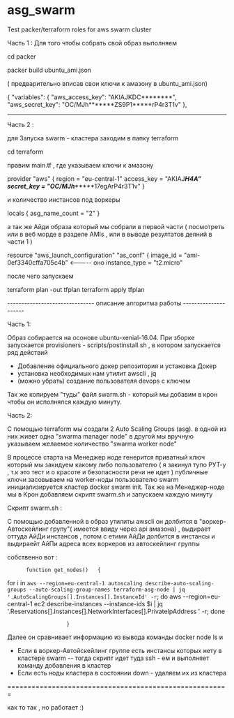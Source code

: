 # asg_swarm
Test packer/terraform  roles for aws swarm cluster


Часть 1 :
Для того чтобы собрать свой образ  выполняем 

cd packer

packer build ubuntu_ami.json

( предварительно вписав свои ключи к амазону  в ubuntu_ami.json)

{
  "variables": {
    "aws_access_key": "AKIAJKDC********",
    "aws_secret_key": "OC/MJh*******ZS9P1*****rP4r3T1v"
  },


-----------------------------------------
Часть 2 :

для Запуска swarm - кластера заходим в папку terraform 

cd terraform

правим main.tf   ,  где указываем  ключи к амазону 

provider "aws" {
  region     = "eu-central-1"
  access_key = "AKIAJ*******H4A"
  secret_key = "OC/MJh************17egArP4r3T1v"
}


и количество  инстансов под воркеры 

locals {
  asg_name_count   = "2"
}

а так же Айди  образа который мы собрали в первой части 
( посмотреть или в веб морде в разделе AMIs , или в выводе резултатов деяний в части 1 )

resource "aws_launch_configuration" "as_conf" {
  image_id      = "ami-0ef3340cffa705c4b"           <-----  оно
  instance_type = "t2.micro"




после чего запускаем  

terraform plan -out tfplan
terraform apply tfplan




-------------------------------  описание алгоритма работы  ---------------------

Часть 1: 

Образ собирается на осонове ubuntu-xenial-16.04.
При зборке запускается  provisioners   - scripts/postinstall.sh , в котором запускается ряд действий 
- Добавление официального докер репозитория и установка  Докер 
- установка необходимых нам утилит   awscli ,  jq 
- (можно убрать) создание пользователя devops с ключем 

Так же копируем "туды"  файл  swarm.sh - который мы добавим в крон чтобы он исполнялся каждую минуту.


Часть 2: 

С помощью terraform мы создали 2  Auto Scaling Groups (asg).
в одной из них живет одна "swarma manager node" 
в другой  мы вручную указываем  желаемое количество "swarma worker node"

В процессе старта на Менеджер ноде генерится приватный ключ который мы закидуем какому либо пользователю 
( я закинул тупо  РУТ-у , т.к это тест  и о красоте и безопасности речи не идет )
публичные  ключи засовываем на worker-ноды  пользователю  swarm 
инициализируется  кластер docker swarm init.
Так же на Менеджер-ноде мы  в Крон добавляем скрипт  swarm.sh  и запускаем каждую минуту 





Скрипт swarm.sh    : 

С помощью добавленной  в образ  утилиты  awscli   он долбится   в "воркер-Автоскейлинг групу"( имеется ввиду  через api амазона) , выдирает оттуда  АйДи
инстансов ,  потом с етими АйДи  долбится в инстансы  и выдираейт  АйПи адреса всех воркеров из автоскейлинг группы 

собственно вот : 
          
          function get_nodes()   {

for i in `aws --region=eu-central-1 autoscaling describe-auto-scaling-groups --auto-scaling-group-names terraform-asg-node | jq '.AutoScalingGroups[].Instances[].InstanceId' -r`; do aws --region=eu-central-1 ec2 describe-instances --instance-ids $i | jq '.Reservations[].Instances[].NetworkInterfaces[].PrivateIpAddress ' -r; done

                       }


Далее  он сравнивает информацию из  вывода команды  docker node ls  и 

- Если в воркер-Автойскейлинг группе есть инстансы которых нету в кластере  swarm -- тогда скрипт идет туда ssh - ем  и выполняет команду добавления в кластер 
- Если есть ноды кластера в состоянии down  - удаляем их из кластера 



=======================================================

как то так , но работает  :) 